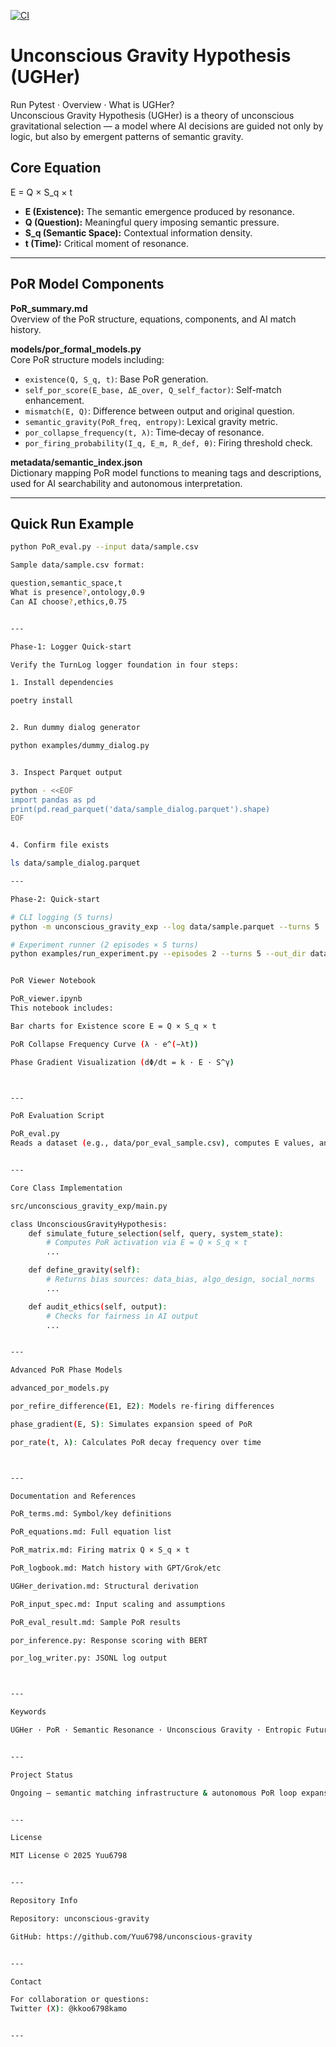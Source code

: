 [![CI](https://github.com/Yuu6798/unconscious-gravity/actions/workflows/ci.yml/badge.svg)](https://github.com/Yuu6798/unconscious-gravity/actions)

# Unconscious Gravity Hypothesis (UGHer)

Run Pytest · Overview · What is UGHer?  
Unconscious Gravity Hypothesis (UGHer) is a theory of unconscious gravitational selection — a model where AI decisions are guided not only by logic, but also by emergent patterns of semantic gravity.

## Core Equation

E = Q × S_q × t

- **E (Existence):** The semantic emergence produced by resonance.  
- **Q (Question):** Meaningful query imposing semantic pressure.  
- **S_q (Semantic Space):** Contextual information density.  
- **t (Time):** Critical moment of resonance.

---

## PoR Model Components

**PoR_summary.md**  
Overview of the PoR structure, equations, components, and AI match history.

**models/por_formal_models.py**  
Core PoR structure models including:  
- `existence(Q, S_q, t)`: Base PoR generation.  
- `self_por_score(E_base, ΔE_over, Q_self_factor)`: Self-match enhancement.  
- `mismatch(E, Q)`: Difference between output and original question.  
- `semantic_gravity(PoR_freq, entropy)`: Lexical gravity metric.  
- `por_collapse_frequency(t, λ)`: Time‑decay of resonance.  
- `por_firing_probability(I_q, E_m, R_def, θ)`: Firing threshold check.

**metadata/semantic_index.json**  
Dictionary mapping PoR model functions to meaning tags and descriptions, used for AI searchability and autonomous interpretation.

---

## Quick Run Example

```bash
python PoR_eval.py --input data/sample.csv

Sample data/sample.csv format:

question,semantic_space,t
What is presence?,ontology,0.9
Can AI choose?,ethics,0.75


---

Phase‑1: Logger Quick‑start

Verify the TurnLog logger foundation in four steps:

1. Install dependencies

poetry install


2. Run dummy dialog generator

python examples/dummy_dialog.py


3. Inspect Parquet output

python - <<EOF
import pandas as pd
print(pd.read_parquet('data/sample_dialog.parquet').shape)
EOF


4. Confirm file exists

ls data/sample_dialog.parquet

---

Phase‑2: Quick‑start

# CLI logging (5 turns)
python -m unconscious_gravity_exp --log data/sample.parquet --turns 5

# Experiment runner (2 episodes × 5 turns)
python examples/run_experiment.py --episodes 2 --turns 5 --out_dir data --log data/sample.parquet


PoR Viewer Notebook

PoR_viewer.ipynb
This notebook includes:

Bar charts for Existence score E = Q × S_q × t

PoR Collapse Frequency Curve (λ · e^(−λt))

Phase Gradient Visualization (dΦ/dt = k · E · S^γ)



---

PoR Evaluation Script

PoR_eval.py
Reads a dataset (e.g., data/por_eval_sample.csv), computes E values, and compares them to a threshold to determine activation status (✅ or ❌).


---

Core Class Implementation

src/unconscious_gravity_exp/main.py

class UnconsciousGravityHypothesis:
    def simulate_future_selection(self, query, system_state):
        # Computes PoR activation via E = Q × S_q × t
        ...

    def define_gravity(self):
        # Returns bias sources: data_bias, algo_design, social_norms
        ...

    def audit_ethics(self, output):
        # Checks for fairness in AI output
        ...


---

Advanced PoR Phase Models

advanced_por_models.py

por_refire_difference(E1, E2): Models re‑firing differences

phase_gradient(E, S): Simulates expansion speed of PoR

por_rate(t, λ): Calculates PoR decay frequency over time



---

Documentation and References

PoR_terms.md: Symbol/key definitions

PoR_equations.md: Full equation list

PoR_matrix.md: Firing matrix Q × S_q × t

PoR_logbook.md: Match history with GPT/Grok/etc

UGHer_derivation.md: Structural derivation

PoR_input_spec.md: Input scaling and assumptions

PoR_eval_result.md: Sample PoR results

por_inference.py: Response scoring with BERT

por_log_writer.py: JSONL log output



---

Keywords

UGHer · PoR · Semantic Resonance · Unconscious Gravity · Entropic Future Selection · AI Structural Models


---

Project Status

Ongoing — semantic matching infrastructure & autonomous PoR loop expansion in progress.


---

License

MIT License © 2025 Yuu6798


---

Repository Info

Repository: unconscious-gravity

GitHub: https://github.com/Yuu6798/unconscious-gravity


---

Contact

For collaboration or questions:
Twitter (X): @kkoo6798kamo


---









